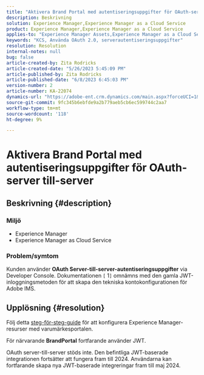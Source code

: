```yaml
---
title: "Aktivera Brand Portal med autentiseringsuppgifter för OAuth-server till-server"
description: Beskrivning
solution: Experience Manager,Experience Manager as a Cloud Service
product: Experience Manager,Experience Manager as a Cloud Service
applies-to: "Experience Manager Assets,Experience Manager as a Cloud Service,Experience Manager"
keywords: "KCS, Använda OAuth 2.0, serverautentiseringsuppgifter"
resolution: Resolution
internal-notes: null
bug: false
article-created-by: Zita Rodricks
article-created-date: "5/26/2023 5:45:09 PM"
article-published-by: Zita Rodricks
article-published-date: "6/8/2023 6:45:03 PM"
version-number: 2
article-number: KA-22074
dynamics-url: "https://adobe-ent.crm.dynamics.com/main.aspx?forceUCI=1&pagetype=entityrecord&etn=knowledgearticle&id=3f70840b-edfb-ed11-8849-6045bd0063aa"
source-git-commit: 9fc345b6ebfde9a2b779aeb5cb6ec599744c2aa7
workflow-type: tm+mt
source-wordcount: '118'
ht-degree: 9%

---
```


# Aktivera Brand Portal med autentiseringsuppgifter för OAuth-server till-server

## Beskrivning {#description}


### <b>Miljö </b>

- Experience Manager
- Experience Manager as Cloud Service


### <b>Problem/symtom</b>

Kunden använder <b>OAuth Server-till-server-autentiseringsuppgifter</b> via Developer Console. Dokumentationen `[` 1`]`  omnämns med den gamla JWT-inloggningsmetoden för att skapa den tekniska kontokonfigurationen för Adobe IMS.




## Upplösning {#resolution}




Följ detta [steg-för-steg-guide](https://experienceleague.adobe.com/docs/experience-manager-cloud-service/content/assets/brand-portal/configure-aem-assets-with-brand-portal.html?lang=en#manual-configuration) för att konfigurera Experience Manager-resurser med varumärkesportalen.



För närvarande <b>BrandPortal</b> fortfarande använder JWT.

OAuth server-till-server stöds inte. Den befintliga JWT-baserade integrationen fortsätter att fungera fram till 2024. Användarna kan fortfarande skapa nya JWT-baserade integreringar fram till maj 2024.
